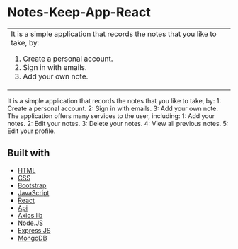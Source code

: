 # Notes-Keep-App-React


<table>
<tr>
<td>
  It is a simple application that records the notes that you like to take, by: 
  <ol>
    <li>Create a personal account.</li>
    <li>Sign in with emails.</li>
    <li>Add your own note.</li>
  </ol>
</td>
</tr>
</table>

It is a simple application that records the notes that you like to take, by: 
1: Create a personal account. 
2: Sign in with emails. 
3: Add your own note.  
The application offers many services to the user, including: 
1: Add your notes. 
2: Edit your notes. 
3: Delete your notes. 
4: View all previous notes. 
5: Edit your profile.





## Built with 

- [HTML](https://html.com/)
- [CSS](https://css-tricks.com/) 
- [Bootstrap](http://getbootstrap.com/)
- [JavaScript](https://www.javascript.com/)
- [React](https://ar.reactjs.org/)
- [Api](http://getbootstrap.com/)
- [Axios lib](https://www.api.org/)
- [Node.JS](https://nodejs.org/en/)
- [Express.JS](https://expressjs.com/)
- [MongoDB](https://www.mongodb.com/)

